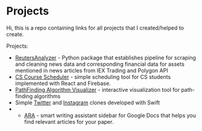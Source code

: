 # Projects
Hi, this is a repo containing links for all projects that I created/helped to create.

Projects:

- [ReutersAnalyzer](https://github.com/mykhailoivaniuk/reutersanalyzer) - Python package that establishes pipeline for scraping and cleaning news data and
corresponding financial data for assets mentioned in news articles from IEX Trading and Polygon API
- [CS Course Scheduler](https://scheduler-bcc1f.web.app/) - simple scheduling tool for CS students implemented with React and Firebase.
- [PathFinding Algorithm Visualizer](https://github.com/mykhailoivaniuk/Path_Finder) - interactive visualization tool for path-finding algorithms
- Simple [Twitter](https://github.com/mykhailoivaniuk/Twitter_ios_clone) and [Instagram](https://github.com/mykhailoivaniuk/Instagram) clones developed with Swift
- - [ARA](https://docs.google.com/presentation/d/1Jzz2_rRaqgKbR7csz6KeIaLrfyNxwVRjHBB12gCMano/edit) - smart writing assistant sidebar for Google Docs that helps you find relevant articles for your paper.

